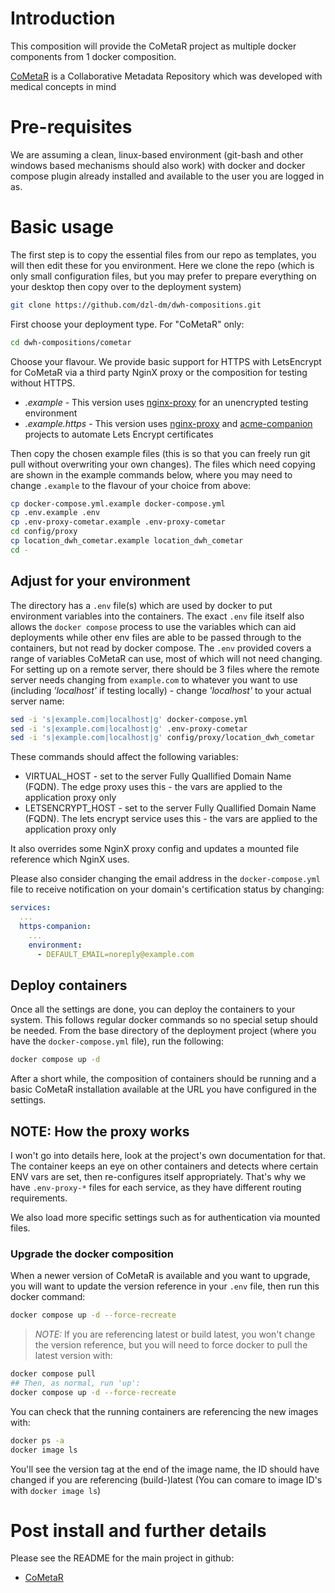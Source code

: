 
# Introduction
This composition will provide the CoMetaR project as multiple docker components from 1 docker composition.

[CoMetaR](https://github.com/dzl-dm/cometar) is a Collaborative Metadata Repository which was developed with medical concepts in mind

# Pre-requisites
We are assuming a clean, linux-based environment (git-bash and other windows based mechanisms should also work) with docker and docker compose plugin already installed and available to the user you are logged in as.

# Basic usage
The first step is to copy the essential files from our repo as templates, you will then edit these for you environment. Here we clone the repo (which is only small configuration files, but you may prefer to prepare everything on your desktop then copy over to the deployment system)
```sh
git clone https://github.com/dzl-dm/dwh-compositions.git
```

First choose your deployment type. For "CoMetaR" only:
```sh
cd dwh-compositions/cometar
```
Choose your flavour. We provide basic support for HTTPS with LetsEncrypt for CoMetaR via a third party NginX proxy or the composition for testing without HTTPS.  
* _.example_ - This version uses [nginx-proxy](https://github.com/nginx-proxy/nginx-proxy) for an unencrypted testing environment
* _.example.https_ - This version uses [nginx-proxy](https://github.com/nginx-proxy/nginx-proxy) and [acme-companion](https://github.com/nginx-proxy/acme-companion) projects to automate Lets Encrypt certificates

Then copy the chosen example files (this is so that you can freely run git pull without overwriting your own changes). The files which need copying are shown in the example commands below, where you may need to change `.example` to the flavour of your choice from above:
```sh
cp docker-compose.yml.example docker-compose.yml
cp .env.example .env
cp .env-proxy-cometar.example .env-proxy-cometar
cd config/proxy
cp location_dwh_cometar.example location_dwh_cometar
cd -
```

## Adjust for your environment
The directory has a `.env` file(s) which are used by docker to put environment variables into the containers. The exact `.env` file itself also allows the `docker compose` process to use the variables which can aid deployments while other env files are able to be passed through to the containers, but not read by docker compose. The `.env` provided covers a range of variables CoMetaR can use, most of which will not need changing. For setting up on a remote server, there should be 3 files where the remote server needs changing from `example.com` to whatever you want to use (including _'localhost'_ if testing locally) - change _'localhost'_ to your actual server name:
```sh
sed -i 's|example.com|localhost|g' docker-compose.yml
sed -i 's|example.com|localhost|g' .env-proxy-cometar
sed -i 's|example.com|localhost|g' config/proxy/location_dwh_cometar
```
These commands should affect the following variables:
* VIRTUAL_HOST - set to the server Fully Quallified Domain Name (FQDN). The edge proxy uses this - the vars are applied to the application proxy only
* LETSENCRYPT_HOST - set to the server Fully Quallified Domain Name (FQDN). The lets encrypt service uses this - the vars are applied to the application proxy only

It also overrides some NginX proxy config and updates a mounted file reference which NginX uses.

Please also consider changing the email address in the `docker-compose.yml` file to receive notification on your domain's certification status by changing:
```yaml
services:
  ...
  https-companion:
    ...
    environment:
      - DEFAULT_EMAIL=noreply@example.com
```

## Deploy containers
Once all the settings are done, you can deploy the containers to your system. This follows regular docker commands so no special setup should be needed. From the base directory of the deployment project (where you have the `docker-compose.yml` file), run the following:
```sh
docker compose up -d
```

After a short while, the composition of containers should be running and a basic CoMetaR installation available at the URL you have configured in the settings.


## NOTE: How the proxy works
I won't go into details here, look at the project's own documentation for that. The container keeps an eye on other containers and detects where certain ENV vars are set, then re-configures itself appropriately. That's why we have `.env-proxy-*` files for each service, as they have different routing requirements.

We also load more specific settings such as for authentication via mounted files.

### Upgrade the docker composition
When a newer version of CoMetaR is available and you want to upgrade, you will want to update the version reference in your `.env` file, then run this docker command:
```sh
docker compose up -d --force-recreate
```
> _NOTE:_ If you are referencing latest or build latest, you won't change the version reference, but you will need to force docker to pull the latest version with:
```sh
docker compose pull
## Then, as normal, run 'up':
docker compose up -d --force-recreate
```
You can check that the running containers are referencing the new images with:
```sh
docker ps -a
docker image ls
```
You'll see the version tag at the end of the image name, the ID should have changed if you are referencing (build-)latest (You can comare to image ID's with `docker image ls`)

# Post install and further details
Please see the README for the main project in github:
* [CoMetaR](https://github.com/dzl-dm/cometar)
